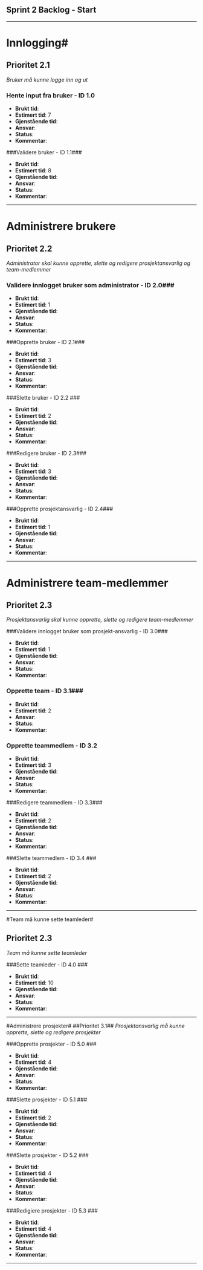 ## Sprint 2 Backlog - Start ##

----------


# Innlogging#
## Prioritet 2.1  ##
*Bruker må kunne logge inn og ut*

### Hente input fra bruker - ID 1.0 ###

- **Brukt tid**: 
- **Estimert tid**: 7
- **Gjenstående tid**: 
- **Ansvar**: 
- **Status**:
- **Kommentar**: 

###Validere bruker - ID 1.1###

- **Brukt tid**: 
- **Estimert tid**: 8
- **Gjenstående tid**: 
- **Ansvar**: 
- **Status**:  
- **Kommentar**: 

----------

# Administrere brukere #
## Prioritet 2.2
*Administrator skal kunne opprette, slette og redigere prosjektansvarlig og team-medlemmer*

### Validere innlogget bruker som administrator - ID 2.0###
- **Brukt tid**: 
- **Estimert tid**: 1
- **Gjenstående tid**: 
- **Ansvar**: 
- **Status**:  
- **Kommentar**: 

###Opprette bruker - ID 2.1###
- **Brukt tid**: 
- **Estimert tid**: 3
- **Gjenstående tid**: 
- **Ansvar**: 
- **Status**:  
- **Kommentar**: 

###Slette bruker - ID 2.2 ###
- **Brukt tid**:
- **Estimert tid**: 2
- **Gjenstående tid**: 
- **Ansvar**: 
- **Status**:    
- **Kommentar**: 


###Redigere bruker - ID 2.3###
- **Brukt tid**: 
- **Estimert tid**: 3
- **Gjenstående tid**: 
- **Ansvar**:
- **Status**: 
- **Kommentar**: 

###Opprette prosjektansvarlig - ID 2.4###
- **Brukt tid**: 
- **Estimert tid**: 1
- **Gjenstående tid**: 
- **Ansvar**: 
- **Status**:
- **Kommentar**: 

----------

# Administrere team-medlemmer #
## Prioritet 2.3
*Prosjektansvarlig skal kunne opprette, slette og redigere team-medlemmer*

###Validere innlogget bruker som prosjekt-ansvarlig - ID 3.0###
- **Brukt tid**: 
- **Estimert tid**: 1
- **Gjenstående tid**: 
- **Ansvar**: 
- **Status**:  
- **Kommentar**:

### Opprette team - ID 3.1###
- **Brukt tid**: 
- **Estimert tid**: 2
- **Ansvar**: 
- **Status**: 
- **Kommentar**: 

### Opprette teammedlem - ID 3.2 ###
- **Brukt tid**:
- **Estimert tid**: 3
- **Gjenstående tid**: 
- **Ansvar**: 
- **Status**:  
- **Kommentar**: 

###Redigere teammedlem - ID 3.3###
- **Brukt tid**: 
- **Estimert tid**: 2
- **Gjenstående tid**: 
- **Ansvar**: 
- **Status**: 
- **Kommentar**: 

###Slette teammedlem - ID 3.4  ###
- **Brukt tid**: 
- **Estimert tid**: 2
- **Gjenstående tid**: 
- **Ansvar**: 
- **Status**:
- **Kommentar**: 

----------

#Team må kunne sette teamleder#
## Prioritet 2.3 ##
*Team må kunne sette teamleder*

###Sette teamleder - ID 4.0  ###
- **Brukt tid**: 
- **Estimert tid**: 10
- **Gjenstående tid**: 
- **Ansvar**: 
- **Status**:  
- **Kommentar**: 

----------

#Administrere prosjekter#
##Prioritet 3.1##
*Prosjektansvarlig må kunne opprette, slette og redigere prosjekter*

###Opprette prosjekter - ID 5.0 ###
- **Brukt tid**: 
- **Estimert tid**: 4
- **Gjenstående tid**: 
- **Ansvar**: 
- **Status**: 
- **Kommentar**:

###Slette prosjekter - ID 5.1 ###
- **Brukt tid**: 
- **Estimert tid**: 2
- **Gjenstående tid**:
- **Ansvar**: 
- **Status**: 
- **Kommentar**: 

###Slette prosjekter - ID 5.2 ###
- **Brukt tid**: 
- **Estimert tid**: 4
- **Gjenstående tid**: 
- **Ansvar**:
- **Status**: 
- **Kommentar**: 

###Redigiere prosjekter - ID 5.3 ###
- **Brukt tid**: 
- **Estimert tid**: 4
- **Gjenstående tid**: 
- **Ansvar**: 
- **Status**:  
- **Kommentar**: 

----------
